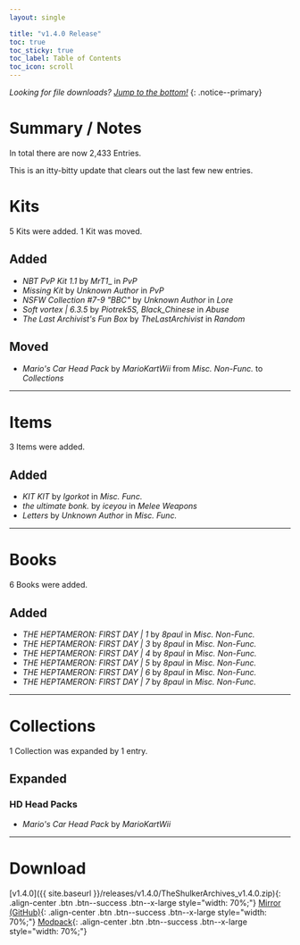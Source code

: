 ```yaml
---
layout: single

title: "v1.4.0 Release"
toc: true
toc_sticky: true
toc_label: Table of Contents
toc_icon: scroll
---
```


*Looking for file downloads? [Jump to the bottom!](#download)*
{: .notice--primary}

# Summary / Notes
In total there are now 2,433 Entries.

This is an itty-bitty update that clears out the last few new entries.

# Kits
5 Kits were added.
1 Kit was moved.

## Added
- _NBT PvP Kit 1.1_ by _MrT1__ in _PvP_
- _Missing Kit_ by _Unknown Author_ in _PvP_
- _NSFW Collection #7-9 "BBC"_ by _Unknown Author_ in _Lore_
- _Soft vortex \| 6.3.5_ by _Piotrek5S, Black_Chinese_ in _Abuse_
- _The Last Archivist's Fun Box_ by _TheLastArchivist_ in _Random_


## Moved
- _Mario's Car Head Pack_ by _MarioKartWii_ from _Misc. Non-Func._ to _Collections_

***

# Items
3 Items were added.

## Added
- _KIT KIT_ by _Igorkot_ in _Misc. Func._
- _the ultimate bonk._ by _iceyou_ in _Melee Weapons_
- _Letters_ by _Unknown Author_ in _Misc. Func._


***

# Books
6 Books were added.

## Added
- _THE HEPTAMERON: FIRST DAY \| 1_ by _8paul_ in _Misc. Non-Func._
- _THE HEPTAMERON: FIRST DAY \| 3_ by _8paul_ in _Misc. Non-Func._
- _THE HEPTAMERON: FIRST DAY \| 4_ by _8paul_ in _Misc. Non-Func._
- _THE HEPTAMERON: FIRST DAY \| 5_ by _8paul_ in _Misc. Non-Func._
- _THE HEPTAMERON: FIRST DAY \| 6_ by _8paul_ in _Misc. Non-Func._
- _THE HEPTAMERON: FIRST DAY \| 7_ by _8paul_ in _Misc. Non-Func._


***

# Collections
1 Collection was expanded by 1 entry.

## Expanded
### HD Head Packs
- _Mario's Car Head Pack_ by _MarioKartWii_

***

# Download
[v1.4.0]({{ site.baseurl }}/releases/v1.4.0/TheShulkerArchives_v1.4.0.zip){: .align-center .btn .btn--success .btn--x-large style="width: 70%;"}
[Mirror (GitHub)](https://github.com/KadTheHunter/ShulkerArchives/releases/tag/v1.4.0){: .align-center .btn .btn--success .btn--x-large style="width: 70%;"}
[Modpack](https://modrinth.com/modpack/the-shulker-archives/version/1.4.0){: .align-center .btn .btn--success .btn--x-large style="width: 70%;"}